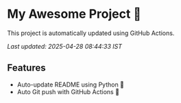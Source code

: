 # My Awesome Project 🚀

This project is automatically updated using GitHub Actions.

_Last updated: 2025-04-28 08:44:33 IST_

## Features
- Auto-update README using Python 🐍
- Auto Git push with GitHub Actions 🤖
